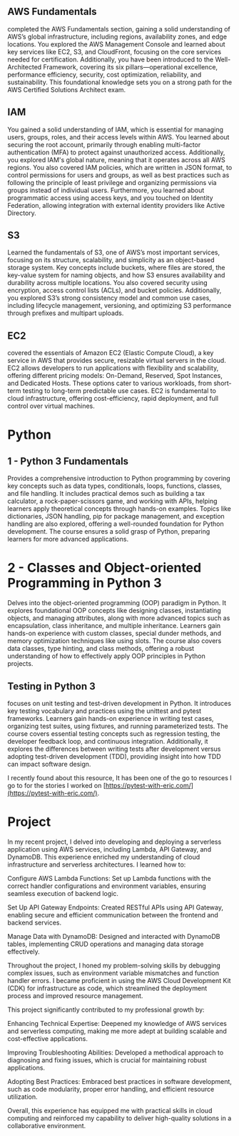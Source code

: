 ## AWS Fundamentals

completed the AWS Fundamentals section, gaining a solid understanding of AWS’s global infrastructure, including regions, availability zones, and edge locations. You explored the AWS Management Console and learned about key services like EC2, S3, and CloudFront, focusing on the core services needed for certification. Additionally, you have been introduced to the Well-Architected Framework, covering its six pillars—operational excellence, performance efficiency, security, cost optimization, reliability, and sustainability. This foundational knowledge sets you on a strong path for the AWS Certified Solutions Architect exam.

## IAM

You gained a solid understanding of IAM, which is essential for managing users, groups, roles, and their access levels within AWS. You learned about securing the root account, primarily through enabling multi-factor authentication (MFA) to protect against unauthorized access. Additionally, you explored IAM's global nature, meaning that it operates across all AWS regions. You also covered IAM policies, which are written in JSON format, to control permissions for users and groups, as well as best practices such as following the principle of least privilege and organizing permissions via groups instead of individual users. Furthermore, you learned about programmatic access using access keys, and you touched on Identity Federation, allowing integration with external identity providers like Active Directory.

## S3

Learned the fundamentals of S3, one of AWS’s most important services, focusing on its structure, scalability, and simplicity as an object-based storage system. Key concepts include buckets, where files are stored, the key-value system for naming objects, and how S3 ensures availability and durability across multiple locations. You also covered security using encryption, access control lists (ACLs), and bucket policies. Additionally, you explored S3’s strong consistency model and common use cases, including lifecycle management, versioning, and optimizing S3 performance through prefixes and multipart uploads.

## EC2

covered the essentials of Amazon EC2 (Elastic Compute Cloud), a key service in AWS that provides secure, resizable virtual servers in the cloud. EC2 allows developers to run applications with flexibility and scalability, offering different pricing models: On-Demand, Reserved, Spot Instances, and Dedicated Hosts. These options cater to various workloads, from short-term testing to long-term predictable use cases. EC2 is fundamental to cloud infrastructure, offering cost-efficiency, rapid deployment, and full control over virtual machines.

# Python

## 1 - Python 3 Fundamentals

Provides a comprehensive introduction to Python programming by covering key concepts such as data types, conditionals, loops, functions, classes, and file handling. It includes practical demos such as building a tax calculator, a rock-paper-scissors game, and working with APIs, helping learners apply theoretical concepts through hands-on examples. Topics like dictionaries, JSON handling, pip for package management, and exception handling are also explored, offering a well-rounded foundation for Python development. The course ensures a solid grasp of Python, preparing learners for more advanced applications.

# 2 - Classes and Object-oriented Programming in Python 3

Delves into the object-oriented programming (OOP) paradigm in Python. It explores foundational OOP concepts like designing classes, instantiating objects, and managing attributes, along with more advanced topics such as encapsulation, class inheritance, and multiple inheritance. Learners gain hands-on experience with custom classes, special dunder methods, and memory optimization techniques like using slots. The course also covers data classes, type hinting, and class methods, offering a robust understanding of how to effectively apply OOP principles in Python projects.
 
## Testing in Python 3

focuses on unit testing and test-driven development in Python. It introduces key testing vocabulary and practices using the unittest and pytest frameworks. Learners gain hands-on experience in writing test cases, organizing test suites, using fixtures, and running parameterized tests. The course covers essential testing concepts such as regression testing, the developer feedback loop, and continuous integration. Additionally, it explores the differences between writing tests after development versus adopting test-driven development (TDD), providing insight into how TDD can impact software design.

I recently found about this resource, It has been one of the go to resources I go to for the stories I worked on [https://pytest-with-eric.com/](https://pytest-with-eric.com/).

# Project

In my recent project, I delved into developing and deploying a serverless application using AWS services, including Lambda, API Gateway, and DynamoDB. This experience enriched my understanding of cloud infrastructure and serverless architectures. I learned how to:

Configure AWS Lambda Functions: Set up Lambda functions with the correct handler configurations and environment variables, ensuring seamless execution of backend logic.

Set Up API Gateway Endpoints: Created RESTful APIs using API Gateway, enabling secure and efficient communication between the frontend and backend services.

Manage Data with DynamoDB: Designed and interacted with DynamoDB tables, implementing CRUD operations and managing data storage effectively.

Throughout the project, I honed my problem-solving skills by debugging complex issues, such as environment variable mismatches and function handler errors. I became proficient in using the AWS Cloud Development Kit (CDK) for infrastructure as code, which streamlined the deployment process and improved resource management.

This project significantly contributed to my professional growth by:

Enhancing Technical Expertise: Deepened my knowledge of AWS services and serverless computing, making me more adept at building scalable and cost-effective applications.

Improving Troubleshooting Abilities: Developed a methodical approach to diagnosing and fixing issues, which is crucial for maintaining robust applications.

Adopting Best Practices: Embraced best practices in software development, such as code modularity, proper error handling, and efficient resource utilization.

Overall, this experience has equipped me with practical skills in cloud computing and reinforced my capability to deliver high-quality solutions in a collaborative environment.
